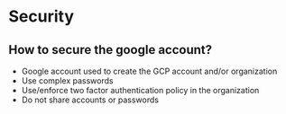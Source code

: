 # Security

## How to secure the google account?
 - Google account used to create the GCP account and/or organization
 - Use complex passwords
 - Use/enforce two factor authentication policy in the organization
 - Do not share accounts or passwords

